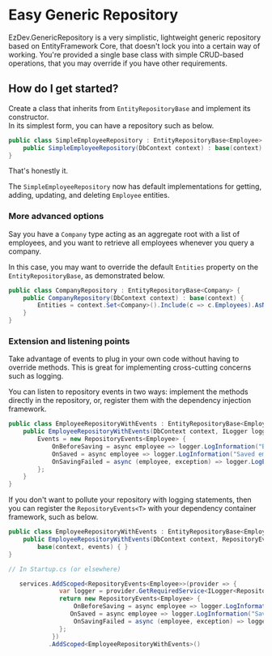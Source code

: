 # Easy Generic Repository

EzDev.GenericRepository is a very simplistic, lightweight generic repository based on EntityFramework Core, that doesn't lock you into a certain way of working. You're provided a single base class with simple CRUD-based operations, that you may override if you have other requirements.

## How do I get started?
Create a class that inherits from `EntityRepositoryBase` and implement its constructor.  
In its simplest form, you can have a repository such as below.

`````c#
public class SimpleEmployeeRepository : EntityRepositoryBase<Employee> {
    public SimpleEmployeeRepository(DbContext context) : base(context) { }
}
`````

That's honestly it.

The `SimpleEmployeeRepository` now has default implementations for getting, adding, updating, and deleting `Employee` entities.

### More advanced options
Say you have a `Company` type acting as an aggregate root with a list of employees, and you want to retrieve all employees whenever you query a company.

In this case, you may want to override the default `Entities` property on the `EntityRepositoryBase`, as demonstrated below.

````c#
public class CompanyRepository : EntityRepositoryBase<Company> {
    public CompanyRepository(DbContext context) : base(context) {
        Entities = context.Set<Company>().Include(c => c.Employees).AsNoTracking();
    }
}
````

### Extension and listening points
Take advantage of events to plug in your own code without having to override methods. This is great for implementing cross-cutting concerns such as logging.

You can listen to repository events in two ways: implement the methods directly in the repository, or, register them with the dependency injection framework.

````c#
public class EmployeeRepositoryWithEvents : EntityRepositoryBase<Employee> {
    public EmployeeRepositoryWithEvents(DbContext context, ILogger logger) : base(context) {
        Events = new RepositoryEvents<Employee> {
            OnBeforeSaving = async employee => logger.LogInformation("Before saving employee {Id}", employee.Id),
            OnSaved = async employee => logger.LogInformation("Saved employee {Id}", employee.Id),
            OnSavingFailed = async (employee, exception) => logger.LogError("Saving employee {Id} failed with message {Message}", employee.Id, exception.Message)
        };
    }
}
````

If you don't want to pollute your repository with logging statements, then you can register the `RepositoryEvents<T>` with your dependency container framework, such as below.

````c#
public class EmployeeRepositoryWithEvents : EntityRepositoryBase<Employee> {
    public EmployeeRepositoryWithEvents(DbContext context, RepositoryEvents<Employee> events) :
        base(context, events) { }
}

// In Startup.cs (or elsewhere)

   services.AddScoped<RepositoryEvents<Employee>>(provider => {
              var logger = provider.GetRequiredService<ILogger<RepositoryEvents<Employee>>>();
              return new RepositoryEvents<Employee> {
                  OnBeforeSaving = async employee => logger.LogInformation("Before saving employee {Id}", employee.Id),
                 OnSaved = async employee => logger.LogInformation("Saved employee {Id}", employee.Id),
                  OnSavingFailed = async (employee, exception) => logger.LogError("Saving employee {Id} failed with message {Message}", employee.Id, exception.Message)
              };
            })
           .AddScoped<EmployeeRepositoryWithEvents>()
````